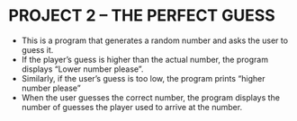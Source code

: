 # PROJECT 2 – THE PERFECT GUESS
* This is a program that generates a random number and asks the user to guess it.
* If the player’s guess is higher than the actual number, the program displays “Lower number please”.
* Similarly, if the user’s guess is too low, the program prints “higher number please”
* When the user guesses the correct number, the program displays the number of guesses the player used to arrive at the number.
